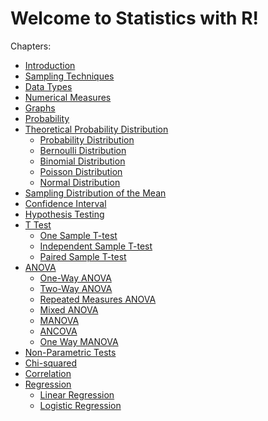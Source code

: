 # Welcome to Statistics with R!

Chapters:

-   [Introduction](chapters/Introduction)
-   [Sampling Techniques](chapters/Sampling-Techniques)
-   [Data Types](chapters/Data-Types)
-   [Numerical Measures](chapters/Numerical-Measures)
-   [Graphs](chapters/Plots-and-Charts)
-   [Probability](chapters/Probability)
-   [Theoretical Probability
    Distribution](chapters/Probability-Distribution)
    -   [Probability
        Distribution](chapters/Probability-Distribution/Probability-Distribution)
    -   [Bernoulli
        Distribution](chapters/Probability-Distribution/Bernoulli-Distribution)
    -   [Binomial
        Distribution](chapters/Probability-Distribution/Binomial-Distribution)
    -   [Poisson
        Distribution](chapters/Probability-Distribution/Poisson-Distribution)
    -   [Normal
        Distribution](chapters/Probability-Distribution/Normal-Distribution)
-   [Sampling Distribution of the
    Mean](chapters/Sampling-Distribution-Mean)
-   [Confidence Interval](chapters/Confidence-Interval)
-   [Hypothesis Testing](chapters/Hypothesis-testing)
-   [T Test](chapters/T-test)
    -   [One Sample T-test](chapters/T-test/One-Sample-Ttest)
    -   [Independent Sample
        T-test](chapters/T-test/Independent-Sample-Ttest)
    -   [Paired Sample T-test](chapters/T-test/Paired-Sample-Ttest)
-   [ANOVA](chapters/ANOVA)
    -   [One-Way ANOVA](chapters/ANOVA/One-Way-ANOVA)
    -   [Two-Way ANOVA](chapters/ANOVA/Two-Way-ANOVA)
    -   [Repeated Measures
        ANOVA](chapters/ANOVA/Repeated-Measures-ANOVA)
    -   [Mixed ANOVA](chapters/ANOVA/Mixed-ANOVA)
    -   [MANOVA](chapters/ANOVA/MANOVA)
    -   [ANCOVA](chapters/ANOVA/ANCOVA)
    -   [One Way MANOVA](chapters/ANOVA/One-Way-MANOVA)
-   [Non-Parametric Tests](chapters/Non-Parametric-Test)
-   [Chi-squared](chapters/Chi-squared)
-   [Correlation](chapters/Correlation)
-   [Regression](chapters/Regression)
    -   [Linear Regression](chapters/Regression/Linear-regression)
    -   [Logistic Regression](chapters/Regression/Logistic-regression)
